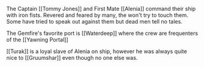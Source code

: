 The Captain [[Tommy Jones]] and First Mate [[Alenia]] command their ship with iron fists. Revered and feared by many, the won't try to touch them. Some have tried to speak out against them but dead men tell no tales.

The Gemfire's favorite port is [[Waterdeep]] where the crew are frequenters of the [[Yawning Portal]]

[[Turak]] is a loyal slave of Alenia on ship, however he was always quite nice to [[Gruumshar]] even though no one else was.